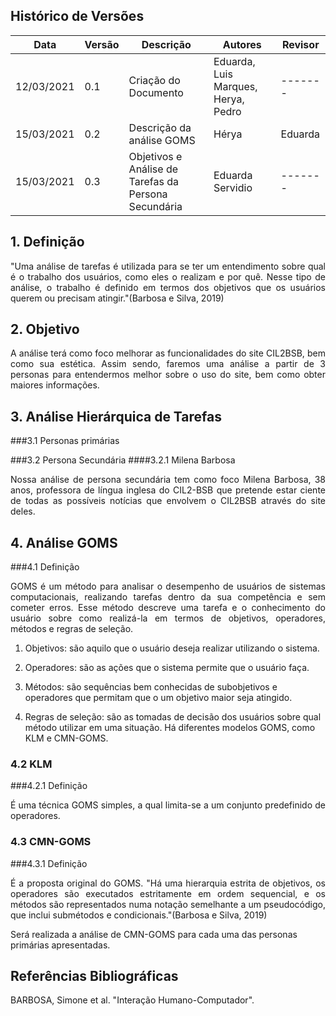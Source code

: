 ## Histórico de Versões

| Data       | Versão | Descrição                                                | Autores                             | Revisor |
| ---------- | ------ | -------------------------------------------------------- | ----------------------------------- | ------- |
| 12/03/2021 | 0.1    | Criação do Documento                                     | Eduarda, Luis Marques, Herya, Pedro | ------- |
| 15/03/2021 | 0.2    | Descrição da análise GOMS                                | Hérya                               | Eduarda |
| 15/03/2021 | 0.3    | Objetivos e Análise de Tarefas da Persona Secundária     | Eduarda Servidio                    | ------- |

## 1. Definição

<p align="justify">"Uma análise de tarefas é utilizada para se ter um entendimento sobre qual é o trabalho dos usuários, como
eles o realizam e por quê. Nesse tipo de análise, o trabalho é definido em termos dos objetivos que os
usuários querem ou precisam atingir."(Barbosa e Silva, 2019)</p>

## 2. Objetivo
<p align="justify">A análise terá como foco melhorar as funcionalidades do site CIL2BSB, bem como sua estética. Assim sendo, faremos uma análise a partir de 3 personas para entendermos melhor sobre o uso do site, bem como obter maiores informações.</p>

## 3. Análise Hierárquica de Tarefas
###3.1 Personas primárias

###3.2 Persona Secundária
####3.2.1 Milena Barbosa

<p align="justify">Nossa análise de persona secundária tem como foco Milena Barbosa, 38 anos, professora de língua inglesa do CIL2-BSB que pretende estar ciente de todas as possíveis notícias que envolvem o CIL2BSB através do site deles.</p>

## 4. Análise GOMS
###4.1 Definição
<p align="justify">GOMS é um método para analisar o desempenho de usuários de sistemas computacionais, realizando tarefas dentro da sua competência e sem cometer erros. Esse método descreve uma tarefa e o conhecimento do usuário sobre como realizá-la em termos de objetivos, operadores, métodos e regras de seleção.</p>

1) Objetivos: são aquilo que o usuário deseja realizar utilizando o sistema.

2) Operadores: são as ações que o sistema permite que o usuário faça.

3) Métodos: são sequências bem conhecidas de subobjetivos e operadores que permitam que o um objetivo maior seja atingido.

4) Regras de seleção: são as tomadas de decisão dos usuários sobre qual método utilizar em uma situação.
Há diferentes modelos GOMS, como KLM e CMN-GOMS.

### 4.2  KLM
###4.2.1 Definição
<p align="justify">É uma técnica GOMS simples, a qual limita-se a um conjunto predefinido de operadores.</p>

### 4.3 CMN-GOMS
###4.3.1 Definição
<p align="justify">É a proposta original do GOMS. "Há uma hierarquia estrita de objetivos, os operadores são executados estritamente em ordem sequencial, e os métodos são representados numa notação semelhante a um pseudocódigo, que inclui submétodos e condicionais."(Barbosa e Silva, 2019)</p>
Será realizada a análise de CMN-GOMS para cada uma das personas primárias apresentadas.


## Referências Bibliográficas

<p align="justify">BARBOSA, Simone et al. "Interação Humano-Computador". </p>
